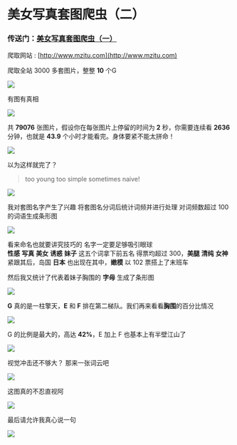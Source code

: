 # 美女写真套图爬虫（二）

### 传送门：[美女写真套图爬虫（一）](https://github.com/chenjiandongx/mmjpg)  

爬取网站 : [http://www.mzitu.com](http://www.mzitu.com)  

爬取全站 3000 多套图片，整整 **10** 个G  

![](images/mzitu_1.png)

有图有真相

![](images/mzitu_3.png)  

共 **79076** 张图片，假设你在每张图片上停留的时间为 **2** 秒，你需要连续看 **2636** 分钟，也就是 **43.9** 个小时才能看完。身体要紧不能太拼命！  

![](images/kidding.png)  

以为这样就完了？
> too young too simple sometimes naive!    

![](images/no.png)  

我对套图名字产生了兴趣 将套图名分词后统计词频并进行处理 对词频数超过 100 的词语生成条形图

![](images/counter.png)  

看来命名也就要讲究技巧的 名字一定要足够吸引眼球   
**性感** **写真** **美女** **诱惑** **妹子** 这五个词拿下前五名 得票均超过 300，**美腿** **清纯** **女神** 紧跟其后，岛国 **日本** 也出现在其中，**嫩模** 以 102 票搭上了末班车

然后我又统计了代表着妹子胸围的 **字母** 生成了条形图

![](images/breast.png)

**G** 真的是一柱擎天，**E** 和 **F** 排在第二梯队。我们再来看看**胸围**的百分比情况  

![](images/piechart.png)  

G 的比例是最大的，高达 **42%**，E 加上 F 也基本上有半壁江山了

![](images/shy.jpg)  

视觉冲击还不够大？ 那来一张词云吧

![](images/mzitu_wd.jpg)  


这图真的不忍直视阿  

![](images/taolu.jpg)  


最后请允许我真心说一句  

![](images/forkstar.png)  
